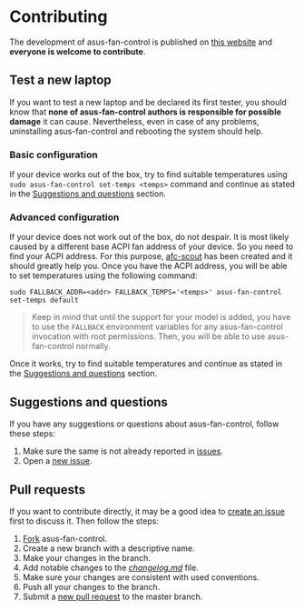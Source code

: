 # Contributing

The development of asus-fan-control is published on [this website](https://github.com/dominiksalvet/asus-fan-control) and **everyone is welcome to contribute**.

## Test a new laptop

If you want to test a new laptop and be declared its first tester, you should know that **none of asus-fan-control authors is responsible for possible damage** it can cause. Nevertheless, even in case of any problems, uninstalling asus-fan-control and rebooting the system should help.

### Basic configuration

If your device works out of the box, try to find suitable temperatures using `sudo asus-fan-control set-temps <temps>` command and continue as stated in the [Suggestions and questions](#suggestions-and-questions) section.

### Advanced configuration

If your device does not work out of the box, do not despair. It is most likely caused by a different base ACPI fan address of your device. So you need to find your ACPI address. For this purpose, [afc-scout](https://github.com/dominiksalvet/afc-scout) has been created and it should greatly help you. Once you have the ACPI address, you will be able to set temperatures using the following command:

```
sudo FALLBACK_ADDR=<addr> FALLBACK_TEMPS='<temps>' asus-fan-control set-temps default
```

> Keep in mind that until the support for your model is added, you have to use the `FALLBACK` environment variables for any asus-fan-control invocation with root permissions. Then, you will be able to use asus-fan-control normally.

Once it works, try to find suitable temperatures and continue as stated in the [Suggestions and questions](#suggestions-and-questions) section.

## Suggestions and questions

If you have any suggestions or questions about asus-fan-control, follow these steps:

1. Make sure the same is not already reported in [issues](https://github.com/dominiksalvet/asus-fan-control/issues).
2. Open a [new issue](https://github.com/dominiksalvet/asus-fan-control/issues/new/choose).

## Pull requests

If you want to contribute directly, it may be a good idea to [create an issue](https://github.com/dominiksalvet/asus-fan-control/issues/new/choose) first to discuss it. Then follow the steps:

1. [Fork](https://github.com/dominiksalvet/asus-fan-control/fork) asus-fan-control.
2. Create a new branch with a descriptive name.
3. Make your changes in the branch.
4. Add notable changes to the [*changelog.md*](changelog.md) file.
5. Make sure your changes are consistent with used conventions.
6. Push all your changes to the branch.
7. Submit a [new pull request](https://github.com/dominiksalvet/asus-fan-control/pulls) to the master branch.
